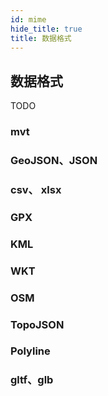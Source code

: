 ```yaml
---
id: mime
hide_title: true
title: 数据格式
---
```


## 数据格式

TODO

### mvt

### GeoJSON、JSON

### csv、 xlsx

### GPX

### KML

### WKT

### OSM

### TopoJSON

### Polyline

### gltf、glb


